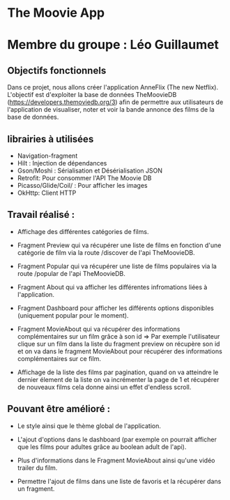 # The Moovie App
# Membre du groupe : Léo Guillaumet

## Objectifs fonctionnels  
Dans ce projet, nous allons créer l'application AnneFlix (The new Netflix). L'objectif est d'exploiter la base de données TheMoovieDB (https://developers.themoviedb.org/3) afin de permettre aux utilisateurs de l'application de visualiser, noter et voir la bande annonce des films de la base de données. 


## librairies à utilisées
- Navigation-fragment 
- Hilt : Injection de dépendances 
- Gson/Moshi : Sérialisation et Désérialisation JSON 
- Retrofit: Pour consommer l'API The Moovie DB
- Picasso/Glide/Coil/ : Pour afficher les images 
- OkHttp: Client HTTP

## Travail réalisé : 

- Affichage des différentes catégories de films.

- Fragment Preview qui va  récupérer une liste de films en fonction d'une catégorie de film via la route /discover de l'api TheMoovieDB.

- Fragment Popular qui va récupérer une liste de films populaires via la route /popular de l'api TheMoovieDB.

- Fragment About qui va afficher les différentes infromations liées à l'application.

- Fragment Dashboard pour afficher les différents options disponibles (uniquement popular pour le moment).

- Fragment MovieAbout qui va récupérer  des informations complémentaires sur un film grâce à son id => Par exemple l'utilisateur clique sur un film dans la liste du fragment preview on récupère son id et on va dans le fragment MovieAbout pour récupérer des informations complémentaires sur ce film.

- Affichage de la liste des films par pagination, quand on va atteindre le dernier élement de la liste on va incrémenter la page de 1 et récupérer de nouveaux films cela donne ainsi un effet d'endless scroll.

## Pouvant être amélioré :

- Le style ainsi que le thème global de l'application.

- L'ajout d'options dans le dashboard (par exemple on pourrait afficher que les films pour adultes grâce au boolean adult de l'api).

- Plus d'informations dans le Fragment MovieAbout ainsi qu'une vidéo trailer du film.

- Permettre l'ajout de films dans une liste de favoris et la récupérer dans un fragment.


